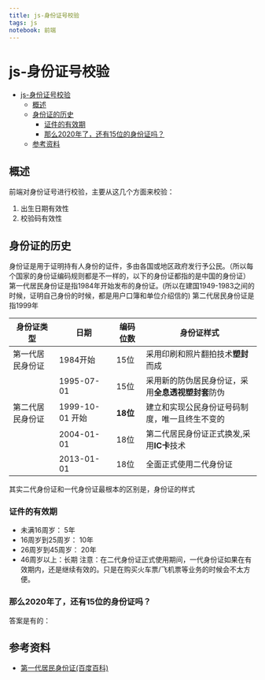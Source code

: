 ```yaml
---
title: js-身份证号校验
tags: js
notebook: 前端
---
```

# js-身份证号校验
<!-- TOC -->

- [js-身份证号校验](#js-身份证号校验)
  - [概述](#概述)
  - [身份证的历史](#身份证的历史)
    - [证件的有效期](#证件的有效期)
    - [那么2020年了，还有15位的身份证吗？](#那么2020年了还有15位的身份证吗)
  - [参考资料](#参考资料)

<!-- /TOC -->

## 概述
前端对身份证号进行校验，主要从这几个方面来校验：
1. 出生日期有效性
2. 校验码有效性

## 身份证的历史
身份证是用于证明持有人身份的证件，多由各国或地区政府发行予公民。（所以每个国家的身份证编码规则都是不一样的，以下的身份证都指的是中国的身份证）
第一代居民身份证是指1984年开始发布的身份证。(所以在建国1949-1983之间的时候，证明自己身份的时候，都是用户口簿和单位介绍信的)
第二代居民身份证是指1999年

| 身份证类型 | 日期 | 编码位数 | 身份证样式 |
| -- | -- | -- | -- |
| 第一代居民身份证 | 1984开始 | 15位 | 采用印刷和照片翻拍技术**塑封**而成 |
| | 1995-07-01 | 15位 | 采用新的防伪居民身份证，采用**全息透视塑封套**防伪 |
| 第二代居民身份证 | 1999-10-01 开始 | **18位** | 建立和实现公民身份证号码制度，唯一且终生不变的 |
| | 2004-01-01 | 18位 | 第二代居民身份证正式换发,采用**IC卡**技术 |
| | 2013-01-01 | 18位 | 全面正式使用二代身份证 |

其实二代身份证和一代身份证最根本的区别是，身份证的样式
### 证件的有效期
- 未满16周岁： 5年
- 16周岁到25周岁： 10年
- 26周岁到45周岁： 20年
- 46周岁以上：长期
注意：在二代身份证正式使用期间，一代身份证如果在有效期内，还是继续有效的。只是在购买火车票/飞机票等业务的时候会不太方便。

### 那么2020年了，还有15位的身份证吗？
答案是有的：


## 参考资料
- [第一代居民身份证(百度百科)](https://baike.baidu.com/item/%E7%AC%AC%E4%B8%80%E4%BB%A3%E5%B1%85%E6%B0%91%E8%BA%AB%E4%BB%BD%E8%AF%81/9198722?fr=aladdin)
